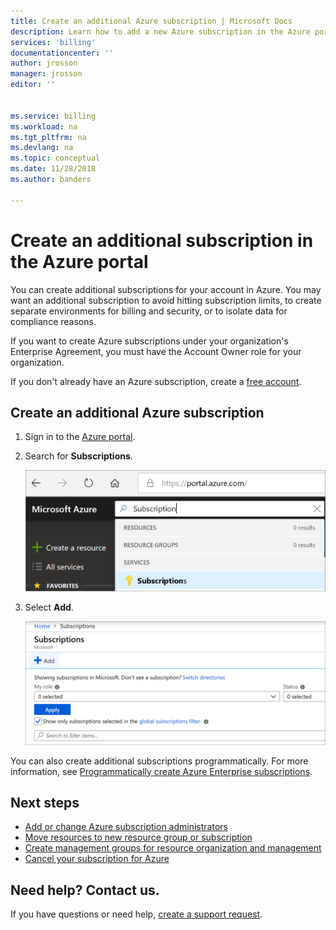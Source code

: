 ```yaml
---
title: Create an additional Azure subscription | Microsoft Docs
description: Learn how to add a new Azure subscription in the Azure portal.
services: 'billing'
documentationcenter: ''
author: jrosson
manager: jrosson
editor: ''


ms.service: billing
ms.workload: na
ms.tgt_pltfrm: na
ms.devlang: na
ms.topic: conceptual
ms.date: 11/28/2018
ms.author: banders

---
```

# Create an additional subscription in the Azure portal

You can create additional subscriptions for your account in Azure. You may want an additional subscription to avoid hitting subscription limits, to create separate environments for billing and security, or to isolate data for compliance reasons.

If you want to create Azure subscriptions under your organization's Enterprise Agreement, you must have the Account Owner role for your organization.

If you don't already have an Azure subscription, create a [free account](https://azure.microsoft.com/free).

## Create an additional Azure subscription

1. Sign in to the [Azure portal](https://portal.azure.com).
1. Search for **Subscriptions**.

   ![Screenshot that shows search in portal for subscription](./media/billing-create-subscription/billing-search-subscription-portal.png)

1. Select **Add**.

   ![Screenshot that shows the Add button in Subscriptions view](./media/billing-create-subscription/subscription-add.png)

You can also create additional subscriptions programmatically. For more information, see [Programmatically create Azure Enterprise subscriptions](../azure-resource-manager/programmatically-create-subscription.md).

## Next steps

- [Add or change Azure subscription administrators](billing-add-change-azure-subscription-administrator.md)
- [Move resources to new resource group or subscription](../azure-resource-manager/resource-group-move-resources.md?toc=/azure/billing/TOC.json)
- [Create management groups for resource organization and management](../governance/management-groups/create.md?toc=/azure/billing/TOC.json)
- [Cancel your subscription for Azure](billing-how-to-cancel-azure-subscription.md)

## Need help? Contact us.

If you have questions or need help,  [create a support request](https://aka.ms/AA4g7jo).
